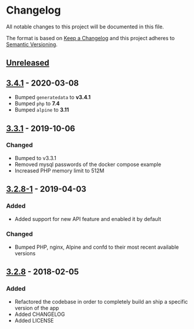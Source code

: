 # Changelog

All notable changes to this project will be documented in this file.

The format is based on [Keep a Changelog](http://keepachangelog.com/en/1.0.0/)
and this project adheres to [Semantic Versioning](http://semver.org/spec/v2.0.0.html).

## [Unreleased]

## [3.4.1] - 2020-03-08

- Bumped `generatedata` to **v3.4.1**
- Bumped `php` to **7.4**
- Bumped `alpine` to **3.11**

## [3.3.1] - 2019-10-06

### Changed

- Bumped to v3.3.1
- Removed mysql passwords of the docker compose example
- Increased PHP memory limit to 512M

## [3.2.8-1] - 2019-04-03

### Added

- Added support for new API feature and enabled it by default

### Changed

- Bumped PHP, nginx, Alpine and confd to their most recent available versions

## [3.2.8] - 2018-02-05

### Added

- Refactored the codebase in order to completely build an ship a specific version of the app
- Added CHANGELOG
- Added LICENSE

[Unreleased]: https://github.com/mvisonneau/docker-generatedata/compare/3.4.1...HEAD
[3.4.1]: https://github.com/mvisonneau/docker-generatedata/tree/3.4.1
[3.3.1]: https://github.com/mvisonneau/docker-generatedata/tree/3.3.1
[3.2.8-1]: https://github.com/mvisonneau/docker-generatedata/tree/3.2.8-1
[3.2.8]: https://github.com/mvisonneau/docker-generatedata/tree/3.2.8
